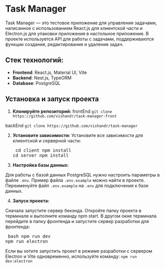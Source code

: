 # Task Manager

Task Manager — это тестовое приложение для управления задачами, написанное с использованием React.js для клиентской части и Electron.js для упаковки приложения в настольное приложение. В проекте используется API для работы с задачами, поддерживаются функции создания, редактирования и удаления задач.

## Стек технологий:

- **Frontend**: React.js, Material UI, Vite
- **Backend**: Nest.js, TypeORM
- **Database**: PostgreSQL

## Установка и запуск проекта

1. **Клонируйте репозиторий:**
   frontEnd
   `git clone https://github.com/vishandr/task-manager-front`

backEnd
`git clone https://github.com/vishandr/task-manager`

2. **Установите зависимости:**
   Установите все зависимости для клиентской и серверной части:
   <pre> cd client npm install
   cd server npm install</pre>

3. **Настройка базы данных:**

Для работы с базой данных PostgreSQL нужно настроить параметры в файле `.env`. Пример файла `.env.example` можно найти в проекте. Переименуйте файл `.env.example` на `.env` для подключения к базе данных.

4. **Запуск проекта:**

Сначала запустите сервер бекэнда. Откройте папку проекта в терминале и выполните команду npm start.
В другом окне терминала перейдите в папку фронтенда и запустите сервер разработки для фронтенда:

<pre> bash npm run dev
npm run electron </pre>

Если вы хотите запустить проект в режиме разработки с сервером Electron и Vite одновременно, используйте команду:
`npm run dev:electron`

